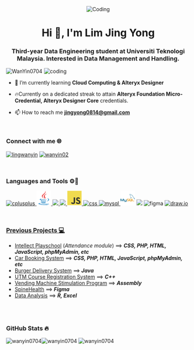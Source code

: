 <p align="center"><img align="center" alt="Coding" width="200" src="photo.jpg">

<h1 align="center">Hi 👋, I'm Lim Jing Yong</h1>
<h3 align="center">Third-year Data Engineering student at Universiti Teknologi Malaysia. Interested in Data Management and Handling.</h3>
<img align="right" alt="coding" width="400" src="https://i.pinimg.com/originals/fc/71/63/fc71635c7f1b09ed30413f59bb749582.gif"></a></p>
<p align="left"> <img src="https://komarev.com/ghpvc/?username=wanyin0704&label=Profile%20views&color=0e75b6&style=flat" alt="WanYin0704" /> </p>

- 🌱 I’m currently learning **Cloud Computing & Alteryx Designer**

- 🔥Currently on a dedicated streak to attain **Alteryx Foundation Micro-Credential, Alteryx Designer Core** credentials.

- 📫 How to reach me **jingyong0814@gmail.com**
<br>
<h3 align="left">Connect with me 🌐</h3>
<p align="left">
<a href="https://linkedin.com/in/lingwanyin" target="blank"><img align="center" src="https://raw.githubusercontent.com/rahuldkjain/github-profile-readme-generator/master/src/images/icons/Social/linked-in-alt.svg" alt="lingwanyin" height="40" width="50" /></a>
<a href="https://instagram.com/wanyin02" target="blank"><img align="center" src="https://raw.githubusercontent.com/rahuldkjain/github-profile-readme-generator/master/src/images/icons/Social/instagram.svg" alt="wanyin02" height="40" width="50" /></a>
</p>
<br>
<h3 align="left">Languages and Tools ⚙️🚀</h3>
<p align="left"> <a href="" target="_blank" rel="noreferrer">
<img src="https://upload.wikimedia.org/wikipedia/commons/thumb/1/18/ISO_C%2B%2B_Logo.svg/180px-ISO_C%2B%2B_Logo.svg.png" alt="cplusplus" width="40" height="40"/> </a> <a href="https://www.figma.com/" target="_blank" rel="noreferrer">
<img src="https://raw.githubusercontent.com/devicons/devicon/master/icons/java/java-original.svg" alt="java" width="40" height="40"/> </a> <a href="https://developer.mozilla.org/en-US/docs/Web/JavaScript" target="_blank" rel="noreferrer"> 
<img src= "https://upload.wikimedia.org/wikipedia/commons/thumb/2/27/PHP-logo.svg/182px-PHP-logo.svg.png" height = 40>
<img src= "https://upload.wikimedia.org/wikipedia/commons/thumb/6/61/HTML5_logo_and_wordmark.svg/180px-HTML5_logo_and_wordmark.svg.png" height = 40> 
<img src="https://raw.githubusercontent.com/devicons/devicon/master/icons/javascript/javascript-original.svg" alt="javascript" width="40" height="40"/> </a> <a href="https://www.mysql.com/" target="_blank" rel="noreferrer"> 
<img src="https://static.javatpoint.com/csspages/images/css-tutorial.png" alt="css" width="50" height="50"/> </a> <a href="https://developer.mozilla.org/en-US/docs/Web/JavaScript" target="_blank" rel="noreferrer"> 
<img src="https://upload.wikimedia.org/wikipedia/commons/thumb/b/b2/Bootstrap_logo.svg/800px-Bootstrap_logo.svg.png" alt="mysql" width="50" height="40"/> </a> 
<img src="https://raw.githubusercontent.com/devicons/devicon/master/icons/mysql/mysql-original-wordmark.svg" alt="mysql" width="40" height="40"/> </a> 
<img src= "https://upload.wikimedia.org/wikipedia/commons/thumb/1/1b/R_logo.svg/182px-R_logo.svg.png" height = 40> 
<img src="https://www.vectorlogo.zone/logos/figma/figma-icon.svg" alt="figma" width="40" height="40"/> </a> <a href="https://www.java.com" target="_blank" rel="noreferrer"> 
<img src="https://upload.wikimedia.org/wikipedia/commons/thumb/3/3e/Diagrams.net_Logo.svg/768px-Diagrams.net_Logo.svg.png" alt="draw.io" width="40" height="40"/> </a> <a href="https://www.java.com" target="_blank" rel="noreferrer"> 
</p>
<br>
  
### Previous Projects 💻
- [Intellect Playschool](https://github.com/WanYin0704/Intellect-Playschool-Management-System) (_Attendance module_) ==> **_CSS, PHP, HTML, JavaScript, phpMyAdmin, etc_**
- [Car Booking System](https://github.com/WanYin0704/Car-Booking-System) ==> **_CSS, PHP, HTML, JavaScript, phpMyAdmin, etc_**
- [Burger Delivery System](https://github.com/WanYin0704/Burger-Delivery-System) ==> **_Java_**
- [UTM Course Registration System](https://github.com/WanYin0704/UTM-Course-Registration-System) ==> **_C++_**
- [Vending Machine Stimulation Program](https://github.com/WanYin0704/Vending-Machine-Stimulation-Program) ==> **_Assembly_**
- [SpineHealth](https://github.com/WanYin0704/SpineHealth) ==> **_Figma_**
- [Data Analysis](https://github.com/WanYin0704/Data-Analysis) ==> **_R, Excel_**  
<br>

<br>
<div>
  
### GitHub Stats 🔥
<img src="https://github-readme-stats.vercel.app/api?username=wanyin0704&show_icons=true&locale=en" alt="wanyin0704" >
<img src="https://github-readme-streak-stats.herokuapp.com/?user=wanyin0704&" alt="wanyin0704" > 

<img align="left" src="https://github-readme-stats.vercel.app/api/top-langs?username=wanyin0704&show_icons=true&locale=en&layout=compact" alt="wanyin0704" >
